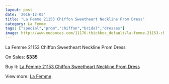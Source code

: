 ```yaml
---
layout: post
date: '2016-12-05'
title: "La Femme 21153 Chiffon Sweetheart Neckline Prom Dress"
category: La Femme
tags: ["special","prom","chiffon","bridal","dresses"]
image: http://www.eudances.com/11176-thickbox_default/la-femme-21153-chiffon-sweetheart-neckline-prom-dress.jpg
---
```

La Femme 21153 Chiffon Sweetheart Neckline Prom Dress

On Sales: **$335**
<a href="https://www.eudances.com/en/la-femme/3564-la-femme-21153-chiffon-sweetheart-neckline-prom-dress.html"><amp-img layout="responsive" width="600" height="600" src="//www.eudances.com/11176-thickbox_default/la-femme-21153-chiffon-sweetheart-neckline-prom-dress.jpg" alt="La Femme 21153 Chiffon Sweetheart Neckline Prom Dress 0" /></a>
<a href="https://www.eudances.com/en/la-femme/3564-la-femme-21153-chiffon-sweetheart-neckline-prom-dress.html"><amp-img layout="responsive" width="600" height="600" src="//www.eudances.com/11180-thickbox_default/la-femme-21153-chiffon-sweetheart-neckline-prom-dress.jpg" alt="La Femme 21153 Chiffon Sweetheart Neckline Prom Dress 1" /></a>
<a href="https://www.eudances.com/en/la-femme/3564-la-femme-21153-chiffon-sweetheart-neckline-prom-dress.html"><amp-img layout="responsive" width="600" height="600" src="//www.eudances.com/11179-thickbox_default/la-femme-21153-chiffon-sweetheart-neckline-prom-dress.jpg" alt="La Femme 21153 Chiffon Sweetheart Neckline Prom Dress 2" /></a>
<a href="https://www.eudances.com/en/la-femme/3564-la-femme-21153-chiffon-sweetheart-neckline-prom-dress.html"><amp-img layout="responsive" width="600" height="600" src="//www.eudances.com/11178-thickbox_default/la-femme-21153-chiffon-sweetheart-neckline-prom-dress.jpg" alt="La Femme 21153 Chiffon Sweetheart Neckline Prom Dress 3" /></a>
<a href="https://www.eudances.com/en/la-femme/3564-la-femme-21153-chiffon-sweetheart-neckline-prom-dress.html"><amp-img layout="responsive" width="600" height="600" src="//www.eudances.com/11177-thickbox_default/la-femme-21153-chiffon-sweetheart-neckline-prom-dress.jpg" alt="La Femme 21153 Chiffon Sweetheart Neckline Prom Dress 4" /></a>

Buy it: [La Femme 21153 Chiffon Sweetheart Neckline Prom Dress](https://www.eudances.com/en/la-femme/3564-la-femme-21153-chiffon-sweetheart-neckline-prom-dress.html "La Femme 21153 Chiffon Sweetheart Neckline Prom Dress")

View more: [La Femme](https://www.eudances.com/en/72-La-Femme "La Femme")